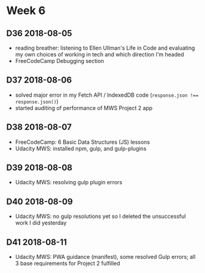 # Week 6

## D36 2018-08-05

- reading breather: listening to Ellen Ullman's Life in Code and evaluating my own choices of working in tech and which direction I'm headed
- FreeCodeCamp Debugging section

## D37 2018-08-06

- solved major error in my Fetch API / IndexedDB code (`response.json !== response.json()`)
- started auditing of performance of MWS Project 2 app

## D38 2018-08-07

- FreeCodeCamp: 6 Basic Data Structures (JS) lessons
- Udacity MWS: installed npm, gulp, and gulp-plugins

## D39 2018-08-08

- Udacity MWS: resolving gulp plugin errors

## D40 2018-08-09

- Udacity MWS: no gulp resolutions yet so I deleted the unsuccessful work I did yesterday

## D41 2018-08-11

- Udacity MWS: PWA guidance (manifest), some resolved Gulp errors; all 3 base requirements for Project 2 fulfilled
